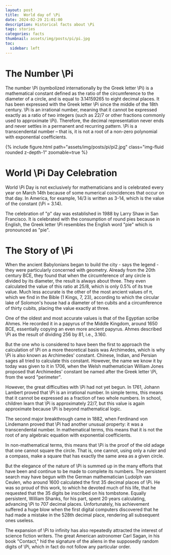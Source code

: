 ```yaml
---
layout: post
title:  World day of \Pi
date: 2024-02-29 21:01:00
description: Historical facts about \Pi
tags: stories
categories: facts
thumbnail: assets/img/posts/pi/pi.jpg
toc:
  sidebar: left
---
```




# The Number \Pi

The number \Pi (symbolized internationally by the Greek letter \Pi) is a mathematical constant defined as the ratio of the circumference to the diameter of a circle, and is equal to 3.14159265 to eight decimal places. It has been expressed with the Greek letter \Pi since the middle of the 18th century. \Pi is an irrational number, meaning that it cannot be expressed exactly as a ratio of two integers (such as 22/7 or other fractions commonly used to approximate \Pi). Therefore, the decimal representation never ends and never settles in a permanent and recurring pattern. \Pi is a transcendental number – that is, it is not a root of a non-zero polynomial with exponential coefficients.

<div class="row mt-3">
        {% include figure.html path="assets/img/posts/pi/pi2.jpg" class="img-fluid rounded z-depth-1" zoomable=true %}
    </div>

# World \Pi Day Celebration

World \Pi Day is not exclusively for mathematicians and is celebrated every year on March 14th because of some numerical coincidences that occur on that day. In America, for example, 14/3 is written as 3-14, which is the value of the constant (\Pi = 3.14).

The celebration of "p" day was established in 1988 by Larry Shaw in San Francisco. It is celebrated with the consumption of round pies because in English, the Greek letter \Pi resembles the English word "pie" which is pronounced as "pie".

# The Story of \Pi

When the ancient Babylonians began to build the city - says the legend - they were particularly concerned with geometry. Already from the 20th century BCE, they found that when the circumference of any circle is divided by its diameter, the result is always about three. They even calculated the value of this ratio at 25/8, which is only 0.5% of its true value. Much less accurate is the other of the most ancient values of π, which we find in the Bible (1 Kings, 7, 23), according to which the circular lake of Solomon's house had a diameter of ten cubits and a circumference of thirty cubits, placing the value exactly at three.

One of the oldest and most accurate values is that of the Egyptian scribe Ahmes. He recorded it in a papyrus of the Middle Kingdom, around 1650 BCE, essentially copying an even more ancient papyrus. Ahmes described \Pi as the result of dividing 256 by 81, i.e., 3.160.

But the one who is considered to have been the first to approach the calculation of \Pi on a more theoretical basis was Archimedes, which is why \Pi is also known as Archimedes' constant. Chinese, Indian, and Persian sages all tried to calculate this constant. However, the name we know it by today was given to it in 1706, when the Welsh mathematician William Jones proposed that Archimedes' constant be named after the Greek letter \Pi, from the word "perimeter".

However, the great difficulties with \Pi had not yet begun. In 1761, Johann Lambert proved that \Pi is an irrational number. In simple terms, this means that it cannot be expressed as a fraction of two whole numbers. In school, children learn that \Pi is approximately 22/7, but this value is again approximate because \Pi is beyond mathematical logic.

The second major breakthrough came in 1882, when Ferdinand von Lindemann proved that \Pi had another unusual property: it was a transcendental number. In mathematical terms, this means that it is not the root of any algebraic equation with exponential coefficients.

In non-mathematical terms, this means that \Pi is the proof of the old adage that one cannot square the circle. That is, one cannot, using only a ruler and a compass, make a square that has exactly the same area as a given circle.

But the elegance of the nature of \Pi is summed up in the many efforts that have been and continue to be made to complete its numbers. The persistent search may have begun with the German mathematician Ludolph van Ceulen, who around 1600 calculated the first 35 decimal places of \Pi. He was so proud of this work, to which he devoted much of his life, that he requested that the 35 digits be inscribed on his tombstone. Equally persistent, William Shanks, for his part, spent 20 years calculating, advancing \Pi to 707 decimal places. Unfortunately, his achievement suffered a huge blow when the first digital computers discovered that he had made a mistake in the 528th decimal place, rendering all subsequent ones useless.

The expansion of \Pi to infinity has also repeatedly attracted the interest of science fiction writers. The great American astronomer Carl Sagan, in his book "Contact," hid the signature of the aliens in the supposedly random digits of \Pi, which in fact do not follow any particular order.
